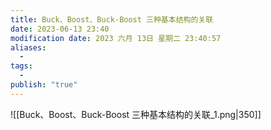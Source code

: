 ```yaml
---
title: Buck、Boost、Buck-Boost 三种基本结构的关联
date: 2023-06-13 23:40
modification date: 2023 六月 13日 星期二 23:40:57
aliases:
  - 
tags:
  - 
publish: "true"
---
```


![[Buck、Boost、Buck-Boost 三种基本结构的关联_1.png|350]]
